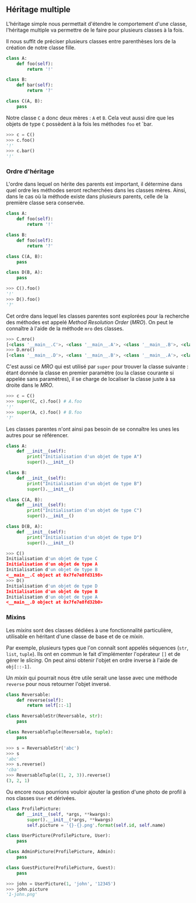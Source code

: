 ## Héritage multiple

L'héritage simple nous permettait d'étendre le comportement d'une classe, l'héritage multiple va permettre de le faire pour plusieurs classes à la fois.

Il nous suffit de préciser plusieurs classes entre parenthèses lors de la création de notre classe fille.

```python
class A:
    def foo(self):
        return '!'

class B:
    def bar(self):
        return '?'

class C(A, B):
    pass
```

Notre classe `C` a donc deux mères : `A` et `B`. Cela veut aussi dire que les objets de type `C` possèdent à la fois les méthodes `foo` et `bar.

```python
>>> c = C()
>>> c.foo()
'!'
>>> c.bar()
'!'
```

### Ordre d'héritage

L'ordre dans lequel on hérite des parents est important, il détermine dans quel ordre les méthodes seront recherchées dans les classes mères.
Ainsi, dans le cas où la méthode existe dans plusieurs parents, celle de la première classe sera conservée.

```python
class A:
    def foo(self):
        return '!'

class B:
    def foo(self):
        return '?'

class C(A, B):
    pass

class D(B, A):
    pass
```

```python
>>> C().foo()
'!'
>>> D().foo()
'?'
```

Cet ordre dans lequel les classes parentes sont explorées pour la recherche des méthodes est appelé *Method Resolution Order* (*MRO*).
On peut le connaître à l'aide de la méthode `mro` des classes.

```python
>>> C.mro()
[<class '__main__.C'>, <class '__main__.A'>, <class '__main__.B'>, <class 'object'>]
>>> D.mro()
[<class '__main__.D'>, <class '__main__.B'>, <class '__main__.A'>, <class 'object'>]
```

C'est aussi ce *MRO* qui est utilisé par `super` pour trouver la classe suivante : étant donnée la classe en premier paramètre (ou la classe courante si appelée sans paramètres), il se charge de localiser la classe juste à sa droite dans le *MRO*.

```python
>>> c = C()
>>> super(C, c).foo() # A.foo
'!'
>>> super(A, c).foo() # B.foo
'?'
```

Les classes parentes n'ont ainsi pas besoin de se connaître les unes les autres pour se référencer.

```python
class A:
    def __init__(self):
        print("Initialisation d'un objet de type A")
        super().__init__()

class B:
    def __init__(self):
        print("Initialisation d'un objet de type B")
        super().__init__()

class C(A, B):
    def __init__(self):
        print("Initialisation d'un objet de type C")
        super().__init__()

class D(B, A):
    def __init__(self):
        print("Initialisation d'un objet de type D")
        super().__init__()
```

```python
>>> C()
Initialisation d'un objet de type C
Initialisation d'un objet de type A
Initialisation d'un objet de type B
<__main__.C object at 0x7fe7e8fd3198>
>>> D()
Initialisation d'un objet de type D
Initialisation d'un objet de type B
Initialisation d'un objet de type A
<__main__.D object at 0x7fe7e8fd32b0>
```

### Mixins

Les *mixins* sont des classes dédiées à une fonctionnalité particulière, utilisable en héritant d'une classe de base et de ce *mixin*.

Par exemple, plusieurs types que l'on connaît sont appelés séquences (`str`, `list`, `tuple`). Ils ont en commun le fait d'implémenter l'opérateur `[]` et de gérer le *slicing*.
On peut ainsi obtenir l'objet en ordre inverse à l'aide de `obj[::-1]`.

Un *mixin* qui pourrait nous être utile serait une lasse avec une méthode `reverse` pour nous retourner l'objet inversé.

```python
class Reversable:
    def reverse(self):
        return self[::-1]

class ReversableStr(Reversable, str):
    pass

class ReversableTuple(Reversable, tuple):
    pass
```

```python
>>> s = ReversableStr('abc')
>>> s
'abc'
>>> s.reverse()
'cba'
>>> ReversableTuple((1, 2, 3)).reverse()
(3, 2, 1)
```

Ou encore nous pourrions vouloir ajouter la gestion d'une photo de profil à nos classes `User` et dérivées.

```python
class ProfilePicture:
    def __init__(self, *args, **kwargs):
        super().__init__(*args, **kwargs)
        self.picture = '{}-{}.png'.format(self.id, self.name)

class UserPicture(ProfilePicture, User):
    pass

class AdminPicture(ProfilePicture, Admin):
    pass

class GuestPicture(ProfilePicture, Guest):
    pass
```

```python
>>> john = UserPicture(1, 'john', '12345')
>>> john.picture
'1-john.png'
```
